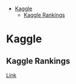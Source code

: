 <!--ts-->
   * [Kaggle](#kaggle)
      * [Kaggle Rankings](#kaggle-rankings)

<!-- Added by: gil_diy, at: Sun 09 Jan 2022 10:55:41 IST -->

<!--te-->


# Kaggle 

## Kaggle Rankings

[Link](https://www.kaggle.com/rankings)
